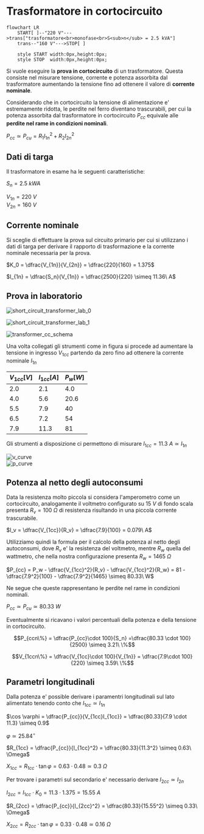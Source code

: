# Trasformatore in cortocircuito  

```mermaid
flowchart LR
    START[ ]--"220 V"--->trans["trasformatore<br>monofase<br>S<sub>n</sub> = 2.5 kVA"]
    trans--"160 V"--->STOP[ ]

    style START width:0px,height:0px;
    style STOP  width:0px,height:0px;
```

Si vuole eseguire la **prova in cortocircuito** di un trasformatore. Questa consiste nel misurare tensione, corrente e potenza assorbita dal trasformatore aumentando la tensione fino ad ottenere il valore di **corrente nominale**.  

Considerando che in cortocircuito la tensione di alimentazione e' estremamente ridotta, le perdite nel ferro diventano trascurabili, per cui la potenza assorbita dal trasformatore in cortocircuito $P_{cc}$ equivale alle **perdite nel rame in condizioni nominali**.  

$P_{cc} \simeq P_{cu} = R_1I_{1n}^2 +R_2I_{2n}^2$  

## Dati di targa  

Il trasformatore in esame ha le seguenti caratteristiche:  

$S_n = 2.5\ kWA$  

$V_{1n} = 220\ V$  
$V_{2n} = 160\ V$  

## Corrente nominale  

Si sceglie di effettuare la prova sul circuito primario per cui si utilizzano i dati di targa per derivare il rapporto di trasformazione e la corrente nominale necessaria per la prova.  

$K_0 = \dfrac{V_{1n}}{V_{2n}} = \dfrac{220}{160} = 1.375$  

$I_{1n} = \dfrac{S_n}{V_{1n}} = \dfrac{2500}{220} \simeq 11.36\ A$  

## Prova in laboratorio  
![short_circuit_transformer_lab_0](https://github.com/user-attachments/assets/d7ab02fa-aac0-4dd9-95d6-ed87bbd35b31)  

![short_circuit_transformer_lab_1](https://github.com/user-attachments/assets/898aef8b-e2d1-49e8-99bd-53e1cd7b61da)  

![transformer_cc_schema](https://github.com/user-attachments/assets/cd6b3833-bc2b-4344-9db5-b8ec7bae65f1)  

Una volta collegati gli strumenti come in figura si procede ad aumentare la tensione in ingresso $V_{1cc}$ partendo da zero fino ad ottenere la corrente nominale $I_{1n}$  

| $V_{1cc}[V]$ | $I_{1cc}[A]$ | $P_w[W]$ |
| ------------ | ------------ | -------- |
| $2.0$        | $2.1$        | $4.0$    |
| $4.0$        | $5.6$        | $20.6$   |
| $5.5$        | $7.9$        | $40$     |
| $6.5$        | $7.2$        | $54$     |
| $7.9$        | $11.3$       | $81$     |

Gli strumenti a disposizione ci permettono di misurare $I_{1cc} = 11.3\ A \simeq I_{1n}$  

![v_curve](https://github.com/user-attachments/assets/b68a784e-de80-4cae-ad18-f8acaab08df5)  
![p_curve](https://github.com/user-attachments/assets/fa0c052b-7555-4526-b5cc-b237a116256a)   

## Potenza al netto degli autoconsumi  

Data la resistenza molto piccola si considera l'amperometro come un cortocircuito, analogamente il voltmetro configurato su $15\ V$ di fondo scala presenta $R_v = 100\ \Omega$ di resistenza risultando in una piccola corrente trascurabile.  

$I_v = \dfrac{V_{1cc}}{R_v} = \dfrac{7.9}{100} = 0.079\ A$  

Utilizziamo quindi la formula per il calcolo della potenza al netto degli autoconsumi, dove $R_v$ e' la resistenza del voltmetro, mentre $R_w$ quella del wattmetro, che nella nostra configurazione presenta $R_w = 1465\ \Omega$  

$P_{cc} = P_w - \dfrac{V_{1cc}^2}{R_v} - \dfrac{V_{1cc}^2}{R_w} = 81 - \dfrac{7.9^2}{100} - \dfrac{7.9^2}{1465} \simeq 80.33\ W$  

Ne segue che queste rappresentano le perdite nel rame in condizioni nominali.  

$P_{cc} \simeq P_{cu} \simeq 80.33\ W$  

Eventualmente si ricavano i valori percentuali della potenza e della tensione in cortocircuito.  

```math
P_{ccn\%} = \dfrac{P_{cc}\cdot 100}{S_n} =\dfrac{80.33 \cdot 100}{2500} \simeq 3.21\ \%
```

```math
V_{1ccn\%} = \dfrac{V_{1cc}\cdot 100}{V_{1n}} = \dfrac{7.9\cdot 100}{220} \simeq 3.59\ \%
```  

## Parametri longitudinali  

Dalla potenza e' possible derivare i paramentri longitudinali sul lato alimentato tenendo conto che $I_{1cc} \simeq I_{1n}$  

$\cos \varphi = \dfrac{P_{cc}}{V_{1cc}I_{1cc}} = \dfrac{80.33}{7.9 \cdot 11.3} \simeq 0.9$  

$\varphi \simeq 25.84^\circ$  

$R_{1cc} = \dfrac{P_{cc}}{I_{1cc}^2} = \dfrac{80.33}{11.3^2} \simeq 0.63\ \Omega$  

$X_{1cc} = R_{1cc} \cdot \tan \varphi = 0.63 \cdot 0.48 \simeq 0.3\ \Omega$  

Per trovare i parametri sul secondario e' necessario derivare $I_{2cc} \simeq I_{2n}$  

$I_{2cc} = I_{1cc} \cdot K_0 = 11.3 \cdot 1.375 = 15.55\ A$  

$R_{2cc} = \dfrac{P_{cc}}{I_{2cc}^2} = \dfrac{80.33}{15.55^2} \simeq 0.33\ \Omega$  

$X_{2cc} = R_{2cc} \cdot \tan \varphi = 0.33 \cdot 0.48 \simeq 0.16\ \Omega$  
